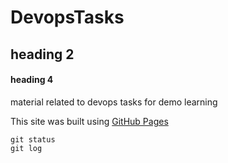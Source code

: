 # DevopsTasks
## heading 2
#### heading 4
material related to devops tasks for demo learning

This site was built using [GitHub Pages](https://www.vprACTICE.PK/)
~~~
git status
git log
~~~
